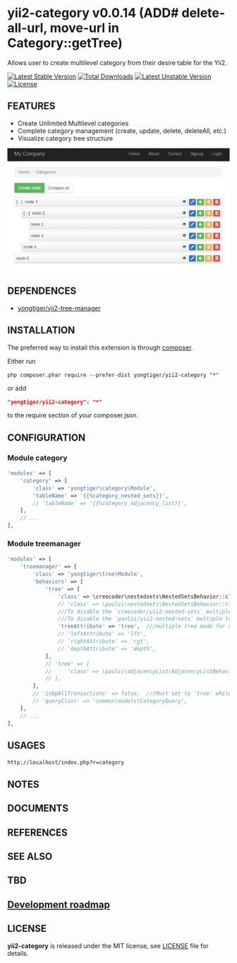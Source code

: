 # yii2-category v0.0.14 (ADD# delete-all-url, move-url in Category::getTree)

Allows user to create multilevel category from their desire table for the Yii2.

[![Latest Stable Version](https://poser.pugx.org/yongtiger/yii2-category/v/stable)](https://packagist.org/packages/yongtiger/yii2-category)
[![Total Downloads](https://poser.pugx.org/yongtiger/yii2-category/downloads)](https://packagist.org/packages/yongtiger/yii2-category) 
[![Latest Unstable Version](https://poser.pugx.org/yongtiger/yii2-category/v/unstable)](https://packagist.org/packages/yongtiger/yii2-category)
[![License](https://poser.pugx.org/yongtiger/yii2-category/license)](https://packagist.org/packages/yongtiger/yii2-category)

## FEATURES

* Create Unlimited Multilevel categories
* Complete category management (create, update, delete, deleteAll, etc.)
* Visualize category tree structure

![](docs/demo.png)


## DEPENDENCES

* [yongtiger/yii2-tree-manager](https://github.com/yongtiger/yii2-tree-manager)


## INSTALLATION   

The preferred way to install this extension is through [composer](http://getcomposer.org/download/).

Either run

```
php composer.phar require --prefer-dist yongtiger/yii2-category "*"
```

or add

```json
"yongtiger/yii2-category": "*"
```

to the require section of your composer.json.


## CONFIGURATION

### Module category 

```php
'modules' => [
	'category' => [
	    'class' => 'yongtiger\category\Module',
	    'tableName' => '{{%category_nested_sets}}',
	    // 'tableName' => '{{%category_adjacency_list}}',
	],
	// ...
],
```

### Module treemanager 

```php
'modules' => [
	'treemanager' => [
	    'class' => 'yongtiger\tree\Module',
	    'behaviors' => [
	        'tree' => [
	            'class' => \creocoder\nestedsets\NestedSetsBehavior::className(),
	            // 'class' => \paulzi\nestedsets\NestedSetsBehavior::className(),
	            ///To disable the `creocoder/yii2-nested-sets` multiple tree, set to `false`. @see https://github.com/creocoder/yii2-nested-sets
	            ///To disable the `paulzi/yii2-nested-sets` multiple tree, set to `null`. @see https://github.com/paulzi/yii2-nested-sets
	            'treeAttribute' => 'tree',  ///multiple tree mode for nested-sets 
	            // 'leftAttribute' => 'lft',
	            // 'rightAttribute' => 'rgt',
	            // 'depthAttribute' => 'depth',
	        ],
	        // 'tree' => [
	        //     'class' => \paulzi\adjacencyList\AdjacencyListBehavior::className(),
	        // ],
	    ],
	    // 'isOpAllTransactions' => false,  ///Must set to `true` while using `creocoder/yii2-nested-sets` and `paulzi/yii2-nested-sets`.
	    // 'queryClass' => 'common\models\CategoryQuery',
	],
	// ...
],
```


## USAGES

```
http://localhost/index.php?r=category
```


## NOTES


## DOCUMENTS


## REFERENCES


## SEE ALSO


## TBD


## [Development roadmap](docs/development-roadmap.md)


## LICENSE 
**yii2-category** is released under the MIT license, see [LICENSE](https://opensource.org/licenses/MIT) file for details.
